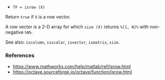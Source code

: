 - `TF = isrow (X)`

Return `true` if `X` is a row vector.

A row vector is a 2-D array for which `size (X)` returns `%[1, N]%` with
non-negative `%N%`.

See also: `iscolumn`, `isscalar`, `isvector`, `ismatrix`, `size`.

### References

- https://www.mathworks.com/help/matlab/ref/isrow.html
- https://octave.sourceforge.io/octave/function/isrow.html
